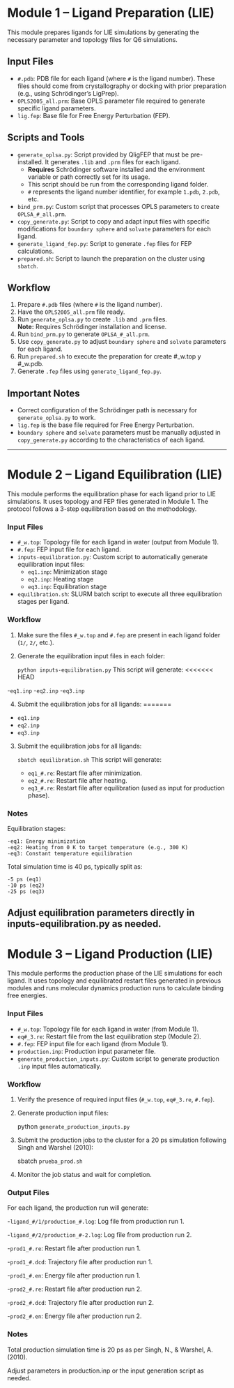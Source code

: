 # Module 1 – Ligand Preparation (LIE)

This module prepares ligands for LIE simulations by generating the necessary parameter and topology files for Q6 simulations.

## Input Files

- `#.pdb`: PDB file for each ligand (where `#` is the ligand number). These files should come from crystallography or docking with prior preparation (e.g., using Schrödinger’s LigPrep).
- `OPLS2005_all.prm`: Base OPLS parameter file required to generate specific ligand parameters.
- `lig.fep`: Base file for Free Energy Perturbation (FEP).

## Scripts and Tools

- `generate_oplsa.py`: Script provided by QligFEP that must be pre-installed. It generates `.lib` and `.prm` files for each ligand.  
  - **Requires** Schrödinger software installed and the environment variable or path correctly set for its usage.
  - This script should be run from the corresponding ligand folder.
  - `#` represents the ligand number identifier, for example `1.pdb`, `2.pdb`, etc.
- `bind_prm.py`: Custom script that processes OPLS parameters to create `OPLSA_#_all.prm`.
- `copy_generate.py`: Script to copy and adapt input files with specific modifications for `boundary sphere` and `solvate` parameters for each ligand.
- `generate_ligand_fep.py`: Script to generate `.fep` files for FEP calculations.
- `prepared.sh`: Script to launch the preparation on the cluster using `sbatch`.

## Workflow

1. Prepare `#.pdb` files (where `#` is the ligand number).
2. Have the `OPLS2005_all.prm` file ready.
3. Run `generate_oplsa.py` to create `.lib` and `.prm` files.  
   **Note:** Requires Schrödinger installation and license.
4. Run `bind_prm.py` to generate `OPLSA_#_all.prm`.
5. Use `copy_generate.py` to adjust `boundary sphere` and `solvate` parameters for each ligand.
6. Run `prepared.sh` to execute the preparation for create #_w.top y #_w.pdb.
7. Generate `.fep` files using `generate_ligand_fep.py`.

## Important Notes

- Correct configuration of the Schrödinger path is necessary for `generate_oplsa.py` to work.
- `lig.fep` is the base file required for Free Energy Perturbation.
- `boundary sphere` and `solvate` parameters must be manually adjusted in `copy_generate.py` according to the characteristics of each ligand.
---

# Module 2 – Ligand Equilibration (LIE)

This module performs the equilibration phase for each ligand prior to LIE simulations. It uses topology and FEP files generated in Module 1. The protocol follows a 3-step equilibration based on the methodology.

### Input Files

- `#_w.top`: Topology file for each ligand in water (output from Module 1).
- `#.fep`: FEP input file for each ligand.
- `inputs-equilibration.py`: Custom script to automatically generate equilibration input files:
  - `eq1.inp`: Minimization stage
  - `eq2.inp`: Heating stage
  - `eq3.inp`: Equilibration stage
- `equilibration.sh`: SLURM batch script to execute all three equilibration stages per ligand.

### Workflow

1. Make sure the files `#_w.top` and `#.fep` are present in each ligand folder (`1/`, `2/`, etc.).

2. Generate the equilibration input files in each folder:
   
   `python inputs-equilibration.py` This script will generate:
<<<<<<< HEAD
   
-`eq1.inp`
-`eq2.inp`
-`eq3.inp`

4. Submit the equilibration jobs for all ligands:
=======
  - `eq1.inp`
  - `eq2.inp`
  - `eq3.inp`

3. Submit the equilibration jobs for all ligands:

   `sbatch equilibration.sh` This script will generate:

    - `eq1_#.re`: Restart file after minimization.
    - `eq2_#.re`: Restart file after heating.
    - `eq3_#.re`: Restart file after equilibration (used as input for production phase).


### Notes
 Equilibration stages:
   
    -eq1: Energy minimization
    -eq2: Heating from 0 K to target temperature (e.g., 300 K)
    -eq3: Constant temperature equilibration

Total simulation time is 40 ps, typically split as:

    -5 ps (eq1)
    -10 ps (eq2)
    -25 ps (eq3)
Adjust equilibration parameters directly in inputs-equilibration.py as needed.
---

# Module 3 – Ligand Production (LIE)

This module performs the production phase of the LIE simulations for each ligand. It uses topology and equilibrated restart files generated in previous modules and runs molecular dynamics production runs to calculate binding free energies.

### Input Files

- `#_w.top`: Topology file for each ligand in water (from Module 1).
- `eq#_3.re`: Restart file from the last equilibration step (Module 2).
- `#.fep`: FEP input file for each ligand (from Module 1).
- `production.inp`: Production input parameter file.
- `generate_production_inputs.py`: Custom script to generate production `.inp` input files automatically.

### Workflow

1. Verify the presence of required input files (`#_w.top`, `eq#_3.re`, `#.fep`).

2. Generate production input files:

   python `generate_production_inputs.py`

3. Submit the production jobs to the cluster for a 20 ps simulation following Singh and Warshel (2010):
   
   sbatch `prueba_prod.sh`

4. Monitor the job status and wait for completion.

### Output Files

For each ligand, the production run will generate:

-`ligand_#/1/production_#.log`: Log file from production run 1.

-`ligand_#/2/production_#-2.log`: Log file from production run 2.

-`prod1_#.re`: Restart file after production run 1.

-`prod1_#.dcd`: Trajectory file after production run 1.

-`prod1_#.en`: Energy file after production run 1.

-`prod2_#.re`: Restart file after production run 2.

-`prod2_#.dcd`: Trajectory file after production run 2.

-`prod2_#.en`: Energy file after production run 2.

### Notes

Total production simulation time is 20 ps as per Singh, N., & Warshel, A. (2010).

Adjust parameters in production.inp or the input generation script as needed.



